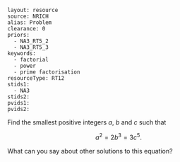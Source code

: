 ````
layout: resource
source: NRICH
alias: Problem
clearance: 0
priors:
  - NA3_RT5_2
  - NA3_RT5_3
keywords:
  - factorial
  - power
  - prime factorisation
resourceType: RT12
stids1:
  - NA3
stids2:
pvids1:
pvids2:

````
Find the smallest positive integers $a$, $b$ and $c$ such that

$$a^2 = 2b^3 = 3c^5.$$

What can you say about other solutions to this equation?
